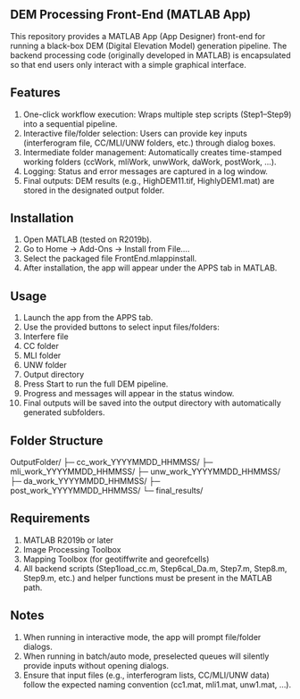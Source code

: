 ## DEM Processing Front-End (MATLAB App)

This repository provides a MATLAB App (App Designer) front-end for running a black-box DEM (Digital Elevation Model) generation pipeline.
The backend processing code (originally developed in MATLAB) is encapsulated so that end users only interact with a simple graphical interface.

## Features
1. One-click workflow execution: Wraps multiple step scripts (Step1–Step9) into a sequential pipeline.
2. Interactive file/folder selection: Users can provide key inputs (interferogram file, CC/MLI/UNW folders, etc.) through dialog boxes.
3. Intermediate folder management: Automatically creates time-stamped working folders (ccWork, mliWork, unwWork, daWork, postWork, …).
4. Logging: Status and error messages are captured in a log window.
5. Final outputs: DEM results (e.g., HighDEM11.tif, HighlyDEM1.mat) are stored in the designated output folder.

## Installation
1. Open MATLAB (tested on R2019b).
2. Go to Home → Add-Ons → Install from File….
3. Select the packaged file FrontEnd.mlappinstall.
4. After installation, the app will appear under the APPS tab in MATLAB.

## Usage
1. Launch the app from the APPS tab.
2. Use the provided buttons to select input files/folders:
3. Interfere file
4. CC folder
5. MLI folder
6. UNW folder
7. Output directory
8. Press Start to run the full DEM pipeline.
9. Progress and messages will appear in the status window.
10. Final outputs will be saved into the output directory with automatically generated subfolders.

## Folder Structure
OutputFolder/
├─ cc_work_YYYYMMDD_HHMMSS/
├─ mli_work_YYYYMMDD_HHMMSS/
├─ unw_work_YYYYMMDD_HHMMSS/
├─ da_work_YYYYMMDD_HHMMSS/
├─ post_work_YYYYMMDD_HHMMSS/
└─ final_results/

## Requirements
1. MATLAB R2019b or later
2. Image Processing Toolbox
3. Mapping Toolbox (for geotiffwrite and georefcells)
4. All backend scripts (Step1load_cc.m, Step6cal_Da.m, Step7.m, Step8.m, Step9.m, etc.) and helper functions must be present in the MATLAB path.

## Notes
1. When running in interactive mode, the app will prompt file/folder dialogs.
2. When running in batch/auto mode, preselected queues will silently provide inputs without opening dialogs.
3. Ensure that input files (e.g., interferogram lists, CC/MLI/UNW data) follow the expected naming convention (cc1.mat, mli1.mat, unw1.mat, …).
